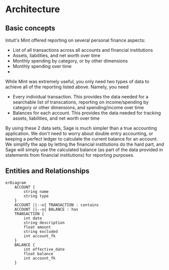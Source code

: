 # Architecture

## Basic concepts

Intuit's Mint offered reporting on several personal finance aspects:
* List of all transactions across all accounts and financial institutions
* Assets, liabilities, and net worth over time
* Monthly spending by category, or by other dimensions
* Monthly spending over time
* 

While Mint was extremely useful, you only need two types of data to achieve
all of the reporting listed above. Namely, you need
* Every individual transaction. This provides the data needed for a searchable list of transcations, reporting on income/spending by category or other dimensions, and spending/income over time
* Balances for each account. This provides the data needed for tracking assets, liabilities, and net worth over time

By using these 2 data sets, Sage is much simpler than a true accounting 
application. We don't need to worry about double entry accounting, or keeping
a perfect ledger to calculate the current balance for an account. We simplify
the app by letting the financial institutions do the hard part, and Sage
will simply use the calculated balance (as part of the data provided in
statements from financial institutions) for reporting purposes.

## Entities and Relationships

```mermaid
erDiagram
    ACCOUNT {
        string name
        string type
    }
    ACCOUNT ||--o{ TRANSACTION : contains
    ACCOUNT ||--o{ BALANCE : has
    TRANSACTION {
        int date
        string description
        float amount
        string excluded
        int account_fk
    }
    BALANCE {
        int effective_date
        float balance
        int account_fk
    }
    
```
